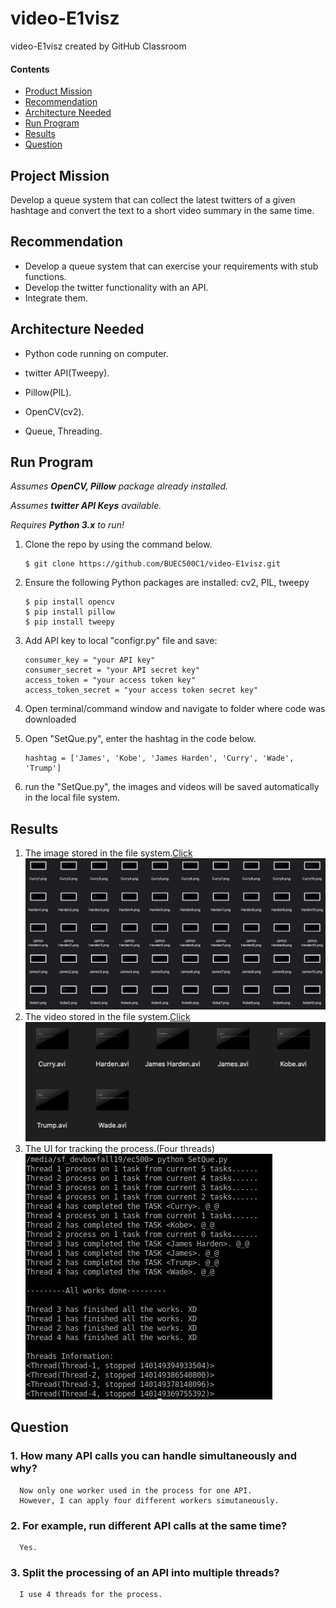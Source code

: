 # video-E1visz
video-E1visz created by GitHub Classroom

#### Contents

* [Product Mission](#product-mission)
* [Recommendation](#Recommendation)
* [Architecture Needed](#architecture-needed)
* [Run Program](#run-program)
* [Results](#test-cases)
* [Question](#lessons-learned)

<a name="product-mission"/> 

## Project Mission
Develop a queue system that can collect the latest twitters of a given hashtage and convert the text to a short video summary in the same time.  

<a name="Recommendation"/>

## Recommendation
* Develop a queue system that can exercise your requirements with stub functions.  
* Develop the twitter functionality with an API.  
* Integrate them.  

<a name="architecture-needed"/>

## Architecture Needed

* Python code running on computer.    

* twitter API(Tweepy).  

* Pillow(PIL).  

* OpenCV(cv2).  

* Queue, Threading.  

<a name="run-program"/>

## Run Program

*Assumes __OpenCV, Pillow__ package already installed.*

*Assumes __twitter API Keys__ available.*

*Requires __Python 3.x__ to run!*

1. Clone the repo by using the command below.
   ```
   $ git clone https://github.com/BUEC500C1/video-E1visz.git
   ```

2. Ensure the following Python packages are installed: cv2, PIL, tweepy
   ```
   $ pip install opencv  
   $ pip install pillow
   $ pip install tweepy
   ```
3. Add API key to local "configr.py" file and save:  
   ```
   consumer_key = "your API key"
   consumer_secret = "your API secret key"
   access_token = "your access token key"
   access_token_secret = "your access token secret key"
   ```
4. Open terminal/command window and navigate to folder where code was downloaded

5. Open "SetQue.py", enter the hashtag in the code below.
   ```
   hashtag = ['James', 'Kobe', 'James Harden', 'Curry', 'Wade', 'Trump']
   ```
6. run the "SetQue.py", the images and videos will be saved automatically in the local file system.

<a name="test-cases"/>

## Results


1. The image stored in the file system.[Click](https://github.com/BUEC500C1/video-E1visz/tree/master/img)  
   <img src="img/Img result.png">
2. The video stored in the file system.[Click](https://github.com/BUEC500C1/video-E1visz/tree/master/Video)  
   <img src="img/Video result.png">
3. The UI for tracking the process.(Four threads)  
   <img src="img/Interface.png">

<a name="lessons-learned"/>

## Question

### 1. How many API calls you can handle simultaneously and why?  
      Now only one worker used in the process for one API. 
      However, I can apply four different workers simutaneously.
### 2. For example, run different API calls at the same time?  
      Yes.
### 3. Split the processing of an API into multiple threads?  
      I use 4 threads for the process. 



